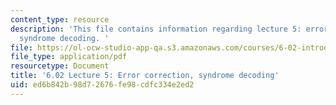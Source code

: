 ```yaml
---
content_type: resource
description: 'This file contains information regarding lecture 5: error correction,
  syndrome decoding. '
file: https://ol-ocw-studio-app-qa.s3.amazonaws.com/courses/6-02-introduction-to-eecs-ii-digital-communication-systems-fall-2012/ed6b842b98d72676fe98cdfc334e2ed2_MIT6_02F12_lec05.pdf
file_type: application/pdf
resourcetype: Document
title: '6.02 Lecture 5: Error correction, syndrome decoding'
uid: ed6b842b-98d7-2676-fe98-cdfc334e2ed2
---
```

